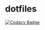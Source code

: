 # dotfiles
[![Codacy Badge](https://img.shields.io/codacy/grade/640fe243663343eb9fb6a49e7b2bfe1a.svg??style=for-the-badge)](https://www.codacy.com/app/sebboer/dotfiles?utm_source=github.com&amp;utm_medium=referral&amp;utm_content=sebboer/dotfiles&amp;utm_campaign=Badge_Grade)
